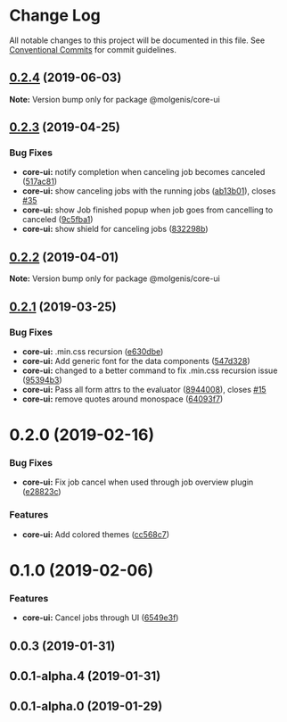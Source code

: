 # Change Log

All notable changes to this project will be documented in this file.
See [Conventional Commits](https://conventionalcommits.org) for commit guidelines.

## [0.2.4](https://github.com/molgenis/molgenis-frontend/compare/@molgenis/core-ui@0.2.3...@molgenis/core-ui@0.2.4) (2019-06-03)

**Note:** Version bump only for package @molgenis/core-ui





## [0.2.3](https://github.com/molgenis/molgenis-frontend/compare/@molgenis/core-ui@0.2.2...@molgenis/core-ui@0.2.3) (2019-04-25)


### Bug Fixes

* **core-ui:** notify completion when canceling job becomes canceled ([517ac81](https://github.com/molgenis/molgenis-frontend/commit/517ac81))
* **core-ui:** show canceling jobs with the running jobs ([ab13b01](https://github.com/molgenis/molgenis-frontend/commit/ab13b01)), closes [#35](https://github.com/molgenis/molgenis-frontend/issues/35)
* **core-ui:** show Job finished popup when job goes from cancelling to canceled ([9c5fba1](https://github.com/molgenis/molgenis-frontend/commit/9c5fba1))
* **core-ui:** show shield for canceling jobs ([832298b](https://github.com/molgenis/molgenis-frontend/commit/832298b))





## [0.2.2](https://github.com/molgenis/molgenis-frontend/compare/@molgenis/core-ui@0.2.1...@molgenis/core-ui@0.2.2) (2019-04-01)

**Note:** Version bump only for package @molgenis/core-ui





## [0.2.1](https://github.com/molgenis/molgenis-frontend/compare/@molgenis/core-ui@0.2.0...@molgenis/core-ui@0.2.1) (2019-03-25)


### Bug Fixes

* **core-ui:** .min.css recursion ([e630dbe](https://github.com/molgenis/molgenis-frontend/commit/e630dbe))
* **core-ui:** Add generic font for the data components ([547d328](https://github.com/molgenis/molgenis-frontend/commit/547d328))
* **core-ui:** changed to a better command to fix .min.css recursion issue ([95394b3](https://github.com/molgenis/molgenis-frontend/commit/95394b3))
* **core-ui:** Pass all form attrs to the evaluator ([8944008](https://github.com/molgenis/molgenis-frontend/commit/8944008)), closes [#15](https://github.com/molgenis/molgenis-frontend/issues/15)
* **core-ui:** remove quotes around monospace ([64093f7](https://github.com/molgenis/molgenis-frontend/commit/64093f7))





# 0.2.0 (2019-02-16)


### Bug Fixes

* **core-ui:** Fix job cancel when used through job overview plugin ([e28823c](https://github.com/molgenis/molgenis-frontend/commit/e28823c))


### Features

* **core-ui:** Add colored themes ([cc568c7](https://github.com/molgenis/molgenis-frontend/commit/cc568c7))



# 0.1.0 (2019-02-06)


### Features

* **core-ui:** Cancel jobs through UI ([6549e3f](https://github.com/molgenis/molgenis-frontend/commit/6549e3f))



## 0.0.3 (2019-01-31)



## 0.0.1-alpha.4 (2019-01-31)



## 0.0.1-alpha.0 (2019-01-29)
